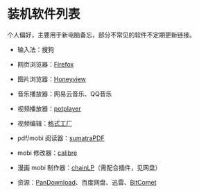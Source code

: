 装机软件列表
=============

个人偏好，主要用于新电脑备忘，部分不常见的软件不定期更新链接。

- 输入法：搜狗

- 网页浏览器：[Firefox](https://www.mozilla.org/en-US/firefox/new/)

- 图片浏览器：[Honeyview](http://www.bandisoft.com/honeyview/)

- 音乐播放器：网易云音乐、QQ音乐

- 视频播放器：[potplayer](https://daumpotplayer.com/download/)

- 视频编辑：[格式工厂](http://www.pcfreetime.com/formatfactory/CN/index.html)

- pdf/mobi 阅读器：[sumatraPDF](https://www.sumatrapdfreader.org/free-pdf-reader.html)

- mobi 修改器：[calibre](https://calibre-ebook.com/)

- 漫画 mobi 制作器：[chainLP](https://chocolatey.org/packages/chainlp)（需配合插件，见网盘）

- 资源：[PanDownload](http://pandownload.com/)、百度网盘、迅雷、[BitComet](http://www.bitcomet.com/en)
